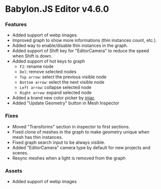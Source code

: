 # Babylon.JS Editor v4.6.0

### Features
- Added support of webp images.
- Improved graph to show more informations (thin instances count, etc.).
- Added way to enable/disable thin instances in the graph.
- Added support of Shift key for "EditorCamera" to reduce the speed when Shift is down.
- Added support of hot keys to graph
    - `F2`: rename node
    - `Del`: remove selected nodes
    - `Top arrow`: select the previous visible node
    - `Bottom arrow`: select the next visible node
    - `Left arrow`: collapse selected node
    - `Right arrow`: expand selected node
- Added a brand new color picker by [jniac](https://github.com/jniac)
- Added "Update Geometry" button in Mesh Inspector

### Fixes
- Moved "Transforms" section in inspector to first sections.
- Fixed clone of meshes in the graph to make geometry unique when mesh has thin instances.
- Fixed graph search input to be always visible.
- Added "EditorCamera" camera type by default for new projects and scenes.
- Resync meshes when a light is removed from the graph

### Assets
- Added support of webp images
